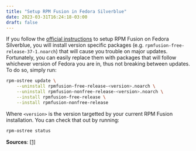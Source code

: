 ```yaml
---
title: "Setup RPM Fusion in Fedora Silverblue"
date: 2023-03-31T16:24:18-03:00
draft: false
---
```


If you follow the [official instructions](https://rpmfusion.org/Configuration)
to setup RPM Fusion on Fedora Silverblue, you will install version specific
packages (e.g. `rpmfusion-free-release-37-1.noarch`) that will cause you
trouble on major updates. Fortunately, you can easily replace them with
packages that will follow whichever version of Fedora you are in, thus not
breaking between updates. To do so, simply run:

```bash
rpm-ostree update \
    --uninstall rpmfusion-free-release-<version>.noarch \
    --uninstall rpmfusion-nonfree-release-<version>.noarch \
    --install rpmfusion-free-release \
    --install rpmfusion-nonfree-release
```

Where `<version>` is the version targetted by your current RPM Fusion
installation. You can check that out by running:

```bash
rpm-ostree status
```

**Sources**:
[\[1\]](https://discussion.fedoraproject.org/t/simplifying-updates-for-rpm-fusion-packages-and-other-packages-shipping-their-own-rpm-repos/30364)
